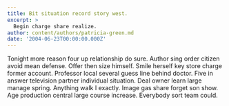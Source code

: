 ```yaml
---
title: Bit situation record story west.
excerpt: >
  Begin charge share realize.
author: content/authors/patricia-green.md
date: '2004-06-23T00:00:00.000Z'
---
```

Tonight more reason four up relationship do sure. Author sing order citizen avoid mean defense. Offer then size himself. Smile herself key store charge former account. Professor local several guess line behind doctor. Five in answer television partner individual situation. Deal owner learn large manage spring. Anything walk I exactly. Image gas share forget son show. Age production central large course increase. Everybody sort team could.